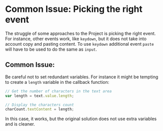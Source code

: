 # Common Issue: Picking the right event

The struggle of some approaches to the Project is picking the right event. For instance, other events work, like `keydown`, but it does not take into account copy and pasting content. To use `keydown` additional event `paste` will have to be used to do the same as `input`.

## Common Issue:

Be careful not to set redundant variables. For instance it might be tempting to create a `length` variable in the callback function:

```javascript
// Get the number of characters in the text area
var length = text.value.length;

// Display the characters count
charCount.textContent = length;
```

In this case, it works, but the original solution does not use extra variables and is cleaner.
